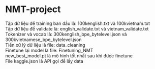 # NMT-project
Tập dữ liệu để training ban đầu là: 100kenglish.txt và 100kvietnam.txt  
Tập dữ liệu để validate là: english_validate.txt và vietnam_validate.txt  
Tokenizer và vocab là: 300kenglish_bpe_bytelevel.json và 300kvietnamese_bpe_bytelevel.json  
Tiền xử lý dữ liệu là file: data_cleaning  
Finetune lại model là file: Finetuning_NMT  
new_best_model.pt là mô hình tốt nhất sau khi được finetune  
File kaggle.json là API gọi để lấy data

